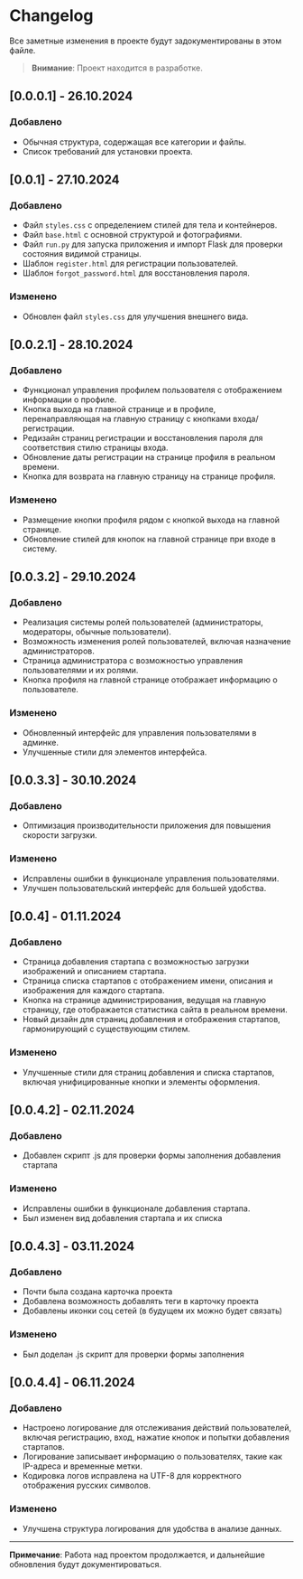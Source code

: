 # Changelog

Все заметные изменения в проекте будут задокументированы в этом файле.

> **Внимание**: Проект находится в разработке.

## [0.0.0.1] - 26.10.2024
### Добавлено
- Обычная структура, содержащая все категории и файлы.
- Список требований для установки проекта.

## [0.0.1] - 27.10.2024
### Добавлено
- Файл `styles.css` с определением стилей для тела и контейнеров.
- Файл `base.html` с основной структурой и фотографиями.
- Файл `run.py` для запуска приложения и импорт Flask для проверки состояния видимой страницы.
- Шаблон `register.html` для регистрации пользователей.
- Шаблон `forgot_password.html` для восстановления пароля.

### Изменено
- Обновлен файл `styles.css` для улучшения внешнего вида.

## [0.0.2.1] - 28.10.2024
### Добавлено
- Функционал управления профилем пользователя с отображением информации о профиле.
- Кнопка выхода на главной странице и в профиле, перенаправляющая на главную страницу с кнопками входа/регистрации.
- Редизайн страниц регистрации и восстановления пароля для соответствия стилю страницы входа.
- Обновление даты регистрации на странице профиля в реальном времени.
- Кнопка для возврата на главную страницу на странице профиля.

### Изменено
- Размещение кнопки профиля рядом с кнопкой выхода на главной странице.
- Обновление стилей для кнопок на главной странице при входе в систему.

## [0.0.3.2] - 29.10.2024
### Добавлено
- Реализация системы ролей пользователей (администраторы, модераторы, обычные пользователи).
- Возможность изменения ролей пользователей, включая назначение администраторов.
- Страница администратора с возможностью управления пользователями и их ролями.
- Кнопка профиля на главной странице отображает информацию о пользователе.

### Изменено
- Обновленный интерфейс для управления пользователями в админке.
- Улучшенные стили для элементов интерфейса.

## [0.0.3.3] - 30.10.2024
### Добавлено
- Оптимизация производительности приложения для повышения скорости загрузки.

### Изменено
- Исправлены ошибки в функционале управления пользователями.
- Улучшен пользовательский интерфейс для большей удобства.

## [0.0.4] - 01.11.2024
### Добавлено
- Страница добавления стартапа с возможностью загрузки изображений и описанием стартапа.
- Страница списка стартапов с отображением имени, описания и изображения для каждого стартапа.
- Кнопка на странице администрирования, ведущая на главную страницу, где отображается статистика сайта в реальном времени.
- Новый дизайн для страниц добавления и отображения стартапов, гармонирующий с существующим стилем.
  
### Изменено
- Улучшенные стили для страниц добавления и списка стартапов, включая унифицированные кнопки и элементы оформления.

## [0.0.4.2] - 02.11.2024
### Добавлено
- Добавлен скрипт .js для проверки формы заполнения добавления стартапа

### Изменено
- Исправлены ошибки в функционале добавления стартапа.
- Был изменен вид добавления стартапа и их списка

## [0.0.4.3] - 03.11.2024
### Добавлено
- Почти была создана карточка проекта
- Добавлена возможность добавлять теги в карточку проекта
- Добавлены иконки соц сетей (в будущем их можно будет связать)

### Изменено
- Был доделан .js скрипт для проверки формы заполнения

## [0.0.4.4] - 06.11.2024
### Добавлено
- Настроено логирование для отслеживания действий пользователей, включая регистрацию, вход, нажатие кнопок и попытки добавления стартапов.
- Логирование записывает информацию о пользователях, такие как IP-адреса и временные метки.
- Кодировка логов исправлена на UTF-8 для корректного отображения русских символов.

### Изменено
- Улучшена структура логирования для удобства в анализе данных.
---

**Примечание**: Работа над проектом продолжается, и дальнейшие обновления будут документироваться.
